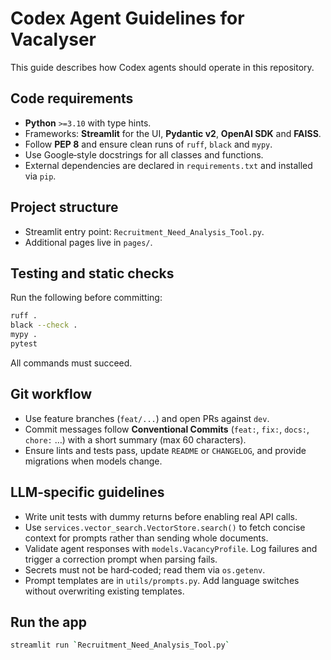 # Codex Agent Guidelines for Vacalyser

This guide describes how Codex agents should operate in this repository.

## Code requirements
- **Python** `>=3.10` with type hints.
- Frameworks: **Streamlit** for the UI, **Pydantic v2**, **OpenAI SDK** and **FAISS**.
- Follow **PEP 8** and ensure clean runs of `ruff`, `black` and `mypy`.
- Use Google‑style docstrings for all classes and functions.
- External dependencies are declared in `requirements.txt` and installed via `pip`.

## Project structure
- Streamlit entry point: `Recruitment_Need_Analysis_Tool.py`.
- Additional pages live in `pages/`.

## Testing and static checks
Run the following before committing:
```bash
ruff .
black --check .
mypy .
pytest
```
All commands must succeed.

## Git workflow
- Use feature branches (`feat/...`) and open PRs against `dev`.
- Commit messages follow **Conventional Commits** (`feat:`, `fix:`, `docs:`, `chore:` …) with a short summary (max 60 characters).
- Ensure lints and tests pass, update `README` or `CHANGELOG`, and provide migrations when models change.

## LLM‑specific guidelines
- Write unit tests with dummy returns before enabling real API calls.
- Use `services.vector_search.VectorStore.search()` to fetch concise context for prompts rather than sending whole documents.
- Validate agent responses with `models.VacancyProfile`. Log failures and trigger a correction prompt when parsing fails.
- Secrets must not be hard‑coded; read them via `os.getenv`.
- Prompt templates are in `utils/prompts.py`. Add language switches without overwriting existing templates.

## Run the app
```bash
streamlit run `Recruitment_Need_Analysis_Tool.py`
```

